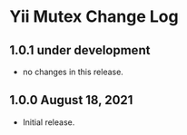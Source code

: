 # Yii Mutex Change Log


## 1.0.1 under development

- no changes in this release.

## 1.0.0 August 18, 2021

- Initial release.